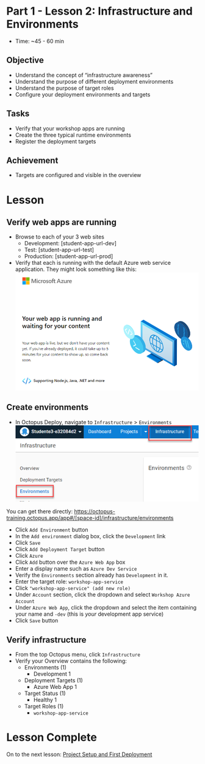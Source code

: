 # Part 1 - Lesson 2: Infrastructure and Environments
- Time: ~45 - 60 min

## Objective
- Understand the concept of “infrastructure awareness”
- Understand the purpose of different deployment environments
- Understand the purpose of target roles
- Configure your deployment environments and targets

## Tasks
- Verify that your workshop apps are running
- Create the three typical runtime environments
- Register the deployment targets

## Achievement
- Targets are configured and visible in the overview

# Lesson

## Verify web apps are running

- Browse to each of your 3 web sites
  - Development: [student-app-url-dev]
  - Test: [student-app-url-test]
  - Production: [student-app-url-prod]
- Verify that each is running with the default Azure web service application. They might look something like this:
![](assets/1-2/empty-web-site.png)

## Create environments

- In Octopus Deploy, navigate to `Infrastructure` > `Environments`
![](assets/1-2/environments.png)

You can get there directly: https://octopus-training.octopus.app/app#/[space-id]/infrastructure/environments

- Click `Add Environment` button
- In the `Add environment` dialog box, click the `Development` link
- Click `Save`
- Click `Add Deployment Target` button
- Click `Azure`
- Click `Add` button over the `Azure Web App` box
- Enter a display name such as `Azure Dev Service`
- Verify the `Environments` section already has `Development` in it.
- Enter the target role: `workshop-app-service`
- Click `"workshop-app-service" (add new role)`
- Under `Account` section, click the dropdown and select `Workshop Azure Account`
- Under `Azure Web App`, click the dropdown and select the item containing your name and `-dev` (this is *your* development app service)
- Click `Save` button

## Verify infrastructure

- From the top Octopus menu, click `Infrastructure`
- Verify your Overview contains the following:
  - Environments (1)
    - Development 1
  - Deployment Targets (1)
    - Azure Web App 1
  - Target Status (1)
    - Healthy 1
  - Target Roles (1)
    - `workshop-app-service`

# Lesson Complete
On to the next lesson: [Project Setup and First Deployment](part-1-lesson-3.md)
